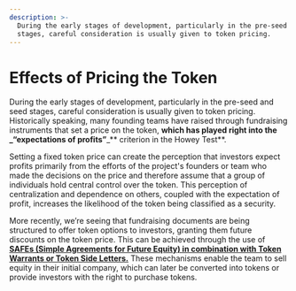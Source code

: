 ```yaml
---
description: >-
  During the early stages of development, particularly in the pre-seed and seed
  stages, careful consideration is usually given to token pricing.
---
```


# Effects of Pricing the Token

During the early stages of development, particularly in the pre-seed and seed stages, careful consideration is usually given to token pricing. Historically speaking, many founding teams have raised through fundraising instruments that set a price on the token, **which has played right into the **_**“expectations of profits”**_** criterion in the Howey Test**.

Setting a fixed token price can create the perception that investors expect profits primarily from the efforts of the project's founders or team who made the decisions on the price and therefore assume that a group of individuals hold central control over the token. This perception of centralization and dependence on others, coupled with the expectation of profit, increases the likelihood of the token being classified as a security.

More recently, we’re seeing that fundraising documents are being structured to offer token options to investors, granting them future discounts on the token price. This can be achieved through the use of [**SAFEs (Simple Agreements for Future Equity) in combination with Token Warrants or Token Side Letters.**](https://medium.com/the-interchain-foundation/fundraising-in-web3-the-differences-between-token-warrants-token-side-letters-5cc8f2af183e) These mechanisms enable the team to sell equity in their initial company, which can later be converted into tokens or provide investors with the right to purchase tokens.
